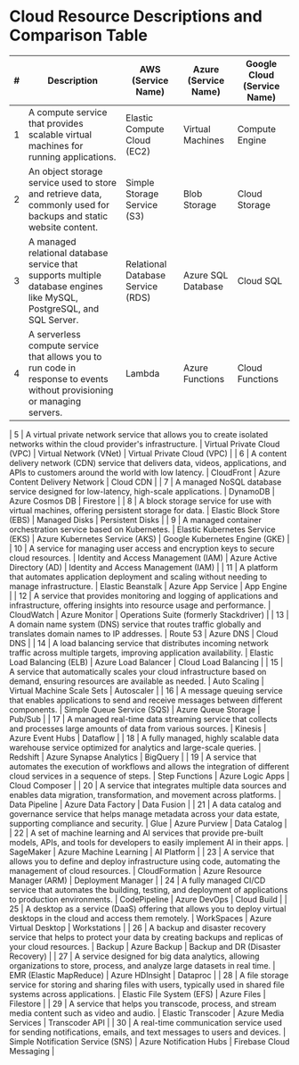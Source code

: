 # Cloud Resource Descriptions and Comparison Table

| #  | Description                                                                                                                                         | AWS (Service Name)                 | Azure (Service Name)                 | Google Cloud (Service Name)             |
|----|-----------------------------------------------------------------------------------------------------------------------------------------------------|------------------------------------|-------------------------------------|----------------------------------------|
| 1  | A compute service that provides scalable virtual machines for running applications.                                                                 | Elastic Compute Cloud (EC2)        | Virtual Machines                    | Compute Engine                         |
| 2  | An object storage service used to store and retrieve data, commonly used for backups and static website content.                                    | Simple Storage Service (S3)        | Blob Storage                        | Cloud Storage                          |
| 3  | A managed relational database service that supports multiple database engines like MySQL, PostgreSQL, and SQL Server.                               | Relational Database Service (RDS)  | Azure SQL Database                  | Cloud SQL                              |
| 4  | A serverless compute service that allows you to run code in response to events without provisioning or managing servers.                             | Lambda                             | Azure Functions                     | Cloud Functions                        |

| 5  | A virtual private network service that allows you to create isolated networks within the cloud provider's infrastructure.                            | Virtual Private Cloud (VPC)        | Virtual Network (VNet)              | Virtual Private Cloud (VPC)            |
| 6  | A content delivery network (CDN) service that delivers data, videos, applications, and APIs to customers around the world with low latency.          | CloudFront                         | Azure Content Delivery Network      | Cloud CDN                              |
| 7  | A managed NoSQL database service designed for low-latency, high-scale applications.                                                                  | DynamoDB                           | Azure Cosmos DB                     | Firestore                              |
| 8  | A block storage service for use with virtual machines, offering persistent storage for data.                                                        | Elastic Block Store (EBS)          | Managed Disks                       | Persistent Disks                       |
| 9  | A managed container orchestration service based on Kubernetes.                                                                                      | Elastic Kubernetes Service (EKS)   | Azure Kubernetes Service (AKS)      | Google Kubernetes Engine (GKE)         |
| 10 | A service for managing user access and encryption keys to secure cloud resources.                                                                   | Identity and Access Management (IAM) | Azure Active Directory (AD)         | Identity and Access Management (IAM)   |
| 11 | A platform that automates application deployment and scaling without needing to manage infrastructure.                                              | Elastic Beanstalk                  | Azure App Service                   | App Engine                             |
| 12 | A service that provides monitoring and logging of applications and infrastructure, offering insights into resource usage and performance.            | CloudWatch                         | Azure Monitor                       | Operations Suite (formerly Stackdriver) |
| 13 | A domain name system (DNS) service that routes traffic globally and translates domain names to IP addresses.                                         | Route 53                           | Azure DNS                           | Cloud DNS                              |
| 14 | A load balancing service that distributes incoming network traffic across multiple targets, improving application availability.                      | Elastic Load Balancing (ELB)       | Azure Load Balancer                 | Cloud Load Balancing                   |
| 15 | A service that automatically scales your cloud infrastructure based on demand, ensuring resources are available as needed.                           | Auto Scaling                       | Virtual Machine Scale Sets          | Autoscaler                             |
| 16 | A message queuing service that enables applications to send and receive messages between different components.                                       | Simple Queue Service (SQS)         | Azure Queue Storage                 | Pub/Sub                                |
| 17 | A managed real-time data streaming service that collects and processes large amounts of data from various sources.                                   | Kinesis                            | Azure Event Hubs                    | Dataflow                               |
| 18 | A fully managed, highly scalable data warehouse service optimized for analytics and large-scale queries.                                             | Redshift                           | Azure Synapse Analytics              | BigQuery                               |
| 19 | A service that automates the execution of workflows and allows the integration of different cloud services in a sequence of steps.                   | Step Functions                     | Azure Logic Apps                    | Cloud Composer                         |
| 20 | A service that integrates multiple data sources and enables data migration, transformation, and movement across platforms.                           | Data Pipeline                      | Azure Data Factory                  | Data Fusion                            |
| 21 | A data catalog and governance service that helps manage metadata across your data estate, supporting compliance and security.                        | Glue                               | Azure Purview                       | Data Catalog                           |
| 22 | A set of machine learning and AI services that provide pre-built models, APIs, and tools for developers to easily implement AI in their apps.         | SageMaker                          | Azure Machine Learning              | AI Platform                            |
| 23 | A service that allows you to define and deploy infrastructure using code, automating the management of cloud resources.                               | CloudFormation                     | Azure Resource Manager (ARM)        | Deployment Manager                     |
| 24 | A fully managed CI/CD service that automates the building, testing, and deployment of applications to production environments.                        | CodePipeline                       | Azure DevOps                        | Cloud Build                            |
| 25 | A desktop as a service (DaaS) offering that allows you to deploy virtual desktops in the cloud and access them remotely.                              | WorkSpaces                         | Azure Virtual Desktop               | Workstations                           |
| 26 | A backup and disaster recovery service that helps to protect your data by creating backups and replicas of your cloud resources.                      | Backup                             | Azure Backup                        | Backup and DR (Disaster Recovery)      |
| 27 | A service designed for big data analytics, allowing organizations to store, process, and analyze large datasets in real time.                         | EMR (Elastic MapReduce)            | Azure HDInsight                     | Dataproc                               |
| 28 | A file storage service for storing and sharing files with users, typically used in shared file systems across applications.                           | Elastic File System (EFS)          | Azure Files                         | Filestore                              |
| 29 | A service that helps you transcode, process, and stream media content such as video and audio.                                                        | Elastic Transcoder                 | Azure Media Services                | Transcoder API                         |
| 30 | A real-time communication service used for sending notifications, emails, and text messages to users and devices.                                     | Simple Notification Service (SNS)  | Azure Notification Hubs             | Firebase Cloud Messaging               |
